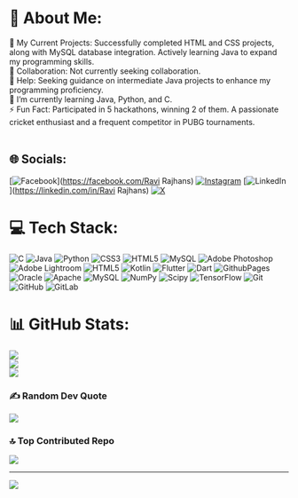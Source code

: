 # 💫 About Me:
🔭 My Current Projects: Successfully completed HTML and CSS projects, along with MySQL database integration. Actively learning Java to expand my programming skills.<br>👯 Collaboration: Not currently seeking collaboration.<br>🤝 Help: Seeking guidance on intermediate Java projects to enhance my programming proficiency.<br>🌱 I’m currently learning Java, Python, and C.<br>⚡ Fun Fact: Participated in 5 hackathons, winning 2 of them. A passionate cricket enthusiast and a frequent competitor in PUBG tournaments.<br><br>


## 🌐 Socials:
[![Facebook](https://img.shields.io/badge/Facebook-%231877F2.svg?logo=Facebook&logoColor=white)](https://facebook.com/Ravi Rajhans) [![Instagram](https://img.shields.io/badge/Instagram-%23E4405F.svg?logo=Instagram&logoColor=white)](https://instagram.com/Its_me_rajhansrj) [![LinkedIn](https://img.shields.io/badge/LinkedIn-%230077B5.svg?logo=linkedin&logoColor=white)](https://linkedin.com/in/Ravi Rajhans) [![X](https://img.shields.io/badge/X-black.svg?logo=X&logoColor=white)](https://x.com/Rjrajhans) 

# 💻 Tech Stack:
![C](https://img.shields.io/badge/c-%2300599C.svg?style=plastic&logo=c&logoColor=white) ![Java](https://img.shields.io/badge/java-%23ED8B00.svg?style=plastic&logo=openjdk&logoColor=white) ![Python](https://img.shields.io/badge/python-3670A0?style=plastic&logo=python&logoColor=ffdd54) ![CSS3](https://img.shields.io/badge/css3-%231572B6.svg?style=plastic&logo=css3&logoColor=white) ![HTML5](https://img.shields.io/badge/html5-%23E34F26.svg?style=plastic&logo=html5&logoColor=white) ![MySQL](https://img.shields.io/badge/mysql-4479A1.svg?style=plastic&logo=mysql&logoColor=white) ![Adobe Photoshop](https://img.shields.io/badge/adobe%20photoshop-%2331A8FF.svg?style=plastic&logo=adobe%20photoshop&logoColor=white) ![Adobe Lightroom](https://img.shields.io/badge/Adobe%20Lightroom-31A8FF.svg?style=plastic&logo=Adobe%20Lightroom&logoColor=white) ![HTML5](https://img.shields.io/badge/html5-%23E34F26.svg?style=plastic&logo=html5&logoColor=white) ![Kotlin](https://img.shields.io/badge/kotlin-%237F52FF.svg?style=plastic&logo=kotlin&logoColor=white) ![Flutter](https://img.shields.io/badge/Flutter-%2302569B.svg?style=plastic&logo=Flutter&logoColor=white) ![Dart](https://img.shields.io/badge/dart-%230175C2.svg?style=plastic&logo=dart&logoColor=white) ![GithubPages](https://img.shields.io/badge/github%20pages-121013?style=plastic&logo=github&logoColor=white) ![Oracle](https://img.shields.io/badge/Oracle-F80000?style=plastic&logo=oracle&logoColor=white) ![Apache](https://img.shields.io/badge/apache-%23D42029.svg?style=plastic&logo=apache&logoColor=white) ![MySQL](https://img.shields.io/badge/mysql-4479A1.svg?style=plastic&logo=mysql&logoColor=white) ![NumPy](https://img.shields.io/badge/numpy-%23013243.svg?style=plastic&logo=numpy&logoColor=white) ![Scipy](https://img.shields.io/badge/SciPy-%230C55A5.svg?style=plastic&logo=scipy&logoColor=%white) ![TensorFlow](https://img.shields.io/badge/TensorFlow-%23FF6F00.svg?style=plastic&logo=TensorFlow&logoColor=white) ![Git](https://img.shields.io/badge/git-%23F05033.svg?style=plastic&logo=git&logoColor=white) ![GitHub](https://img.shields.io/badge/github-%23121011.svg?style=plastic&logo=github&logoColor=white) ![GitLab](https://img.shields.io/badge/gitlab-%23181717.svg?style=plastic&logo=gitlab&logoColor=white)
# 📊 GitHub Stats:
![](https://github-readme-stats.vercel.app/api?username=Rajhans-RJ&theme=dark&hide_border=false&include_all_commits=true&count_private=false)<br/>
![](https://github-readme-streak-stats.herokuapp.com/?user=Rajhans-RJ&theme=dark&hide_border=false)<br/>
![](https://github-readme-stats.vercel.app/api/top-langs/?username=Rajhans-RJ&theme=dark&hide_border=false&include_all_commits=true&count_private=false&layout=compact)

### ✍️ Random Dev Quote
![](https://quotes-github-readme.vercel.app/api?type=horizontal&theme=radical)

### 🔝 Top Contributed Repo
![](https://github-contributor-stats.vercel.app/api?username=Rajhans-RJ&limit=5&theme=shadow_blue&combine_all_yearly_contributions=true)

---
[![](https://visitcount.itsvg.in/api?id=Rajhans-RJ&icon=0&color=5)](https://visitcount.itsvg.in)

<!-- Proudly created with GPRM ( https://gprm.itsvg.in ) -->
